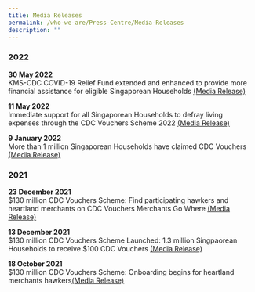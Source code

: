 ```yaml
---
title: Media Releases
permalink: /who-we-are/Press-Centre/Media-Releases
description: ""
---
```

### 2022

<strong>30 May 2022</strong><br>
KMS-CDC COVID-19 Relief Fund extended and enhanced to provide more financial assistance for eligible Singaporean Households [(Media Release)](/files/Press%20Releases/KMS-CDC%20COVID-19%20Relief%20Fund%20extended%20and%20enhanced%20to%20provide%20more%20financial%20assistance.pdf)

<Strong>11 May 2022</strong> <br>
Immediate support for all Singaporean Households to defray living expenses through the CDC Vouchers Scheme 2022
[(Media Release)](/files/Press%20Releases/Immediate%20Support%20for%20All%20Singaporean%20Households%20Through%20the%20CDCVS%202022.pdf)

<strong>9 January 2022</strong><br>
More than 1 million Singaporean Households have claimed CDC Vouchers [(Media Release)](/files/Press%20Releases/More%20than%201%20million%20Singaporean%20Households%20have%20claimed%20CDC%20Vouchers.pdf)

### 2021
<strong>23 December 2021</strong><br>
$130 million CDC Vouchers Scheme: Find participating hawkers and heartland merchants on CDC Vouchers Merchants Go Where [(Media Release)](/files/Press%20Releases/Media%20Release_CDC%20Vouchers%20Merchants%20Gowhere_%2023%20Dec%202021.pdf)

<strong>13 December 2021</strong><br>
$130 million CDC Vouchers Scheme Launched: 1.3 million Singpaorean Households to receive $100 CDC Vouchers [(Media Release)](/files/Press%20Releases/130-million-cdc-vouchers-scheme-launched.pdf)


<strong>18 October 2021</strong><br>
$130 million CDC Vouchers Scheme: Onboarding begins for heartland merchants hawkers[(Media Release)](/files/Press%20Releases/final-media-release---onboarding-begins-for-heartland-merchants-hawkers.pdf)